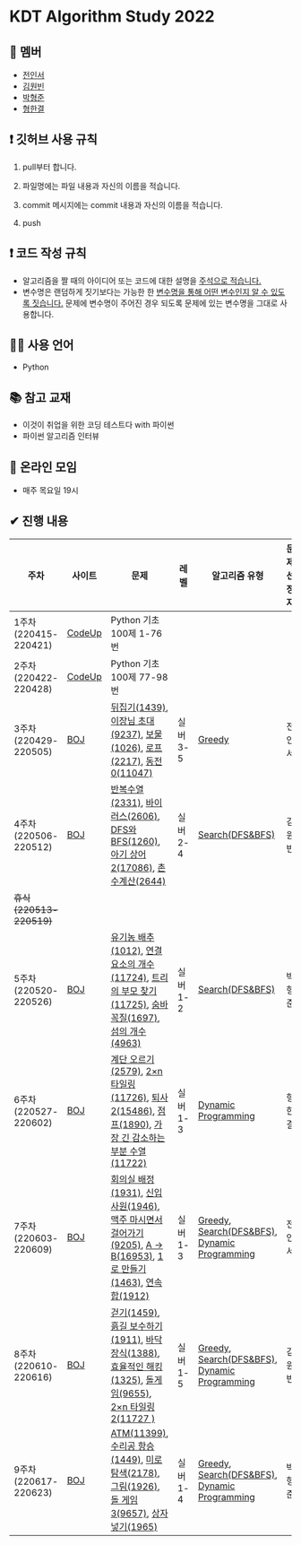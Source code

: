 # KDT Algorithm Study 2022



## 👤 멤버

- [전인서](https://github.com/eveinseojeon)
- [김원빈](https://github.com/BaeJjangE)
- [박형준](https://github.com/PHJoon)
- [형한결](https://github.com/hankaul)



## ❗ 깃허브 사용 규칙

1. pull부터 합니다.

2. 파일명에는 파일 내용과 자신의 이름을 적습니다.
3. commit 메시지에는 commit 내용과 자신의 이름을 적습니다.
4. push



## ❗ 코드 작성 규칙

- 알고리즘을 짤 때의 아이디어 또는 코드에 대한 설명을 <u>주석으로 적습니다.</u>
- 변수명은 랜덤하게 짓기보다는 가능한 한 <u>변수명을 통해 어떤 변수인지 알 수 있도록 짓습니다.</u> 문제에 변수명이 주어진 경우 되도록 문제에 있는 변수명을 그대로 사용합니다.



## 🧑‍💻 사용 언어

- Python



## 📚 참고 교재

- 이것이 취업을 위한 코딩 테스트다 with 파이썬
- 파이썬 알고리즘 인터뷰



## 💬 온라인 모임

- 매주 목요일 19시

## ✔ 진행 내용

| 주차                          | 사이트                                | 문제                                                         | 레벨     | 알고리즘 유형                                                | 문제 선정자 |
| ----------------------------- | ------------------------------------- | ------------------------------------------------------------ | -------- | ------------------------------------------------------------ | ----------- |
| 1주차<br />(220415-220421)    | [CodeUp](https://codeup.kr/index.php) | Python 기초 100제 1-76번                                     |          |                                                              |             |
| 2주차<br />(220422-220428)    | [CodeUp](https://codeup.kr/index.php) | Python 기초 100제 77-98번                                    |          |                                                              |             |
| 3주차<br />(220429-220505)    | [BOJ](https://www.acmicpc.net/)       | [뒤집기(1439)](https://www.acmicpc.net/problem/1439), [이장님 초대(9237)](https://www.acmicpc.net/problem/9237), [보물(1026)](https://www.acmicpc.net/problem/1026), [로프(2217)](https://www.acmicpc.net/problem/2217), [동전 0(11047)](https://www.acmicpc.net/problem/11047) | 실버 3-5 | [Greedy](https://www.acmicpc.net/problem/tag/33)             | 전인서      |
| 4주차<br />(220506-220512)    | [BOJ](https://www.acmicpc.net/)       | [반복수열(2331)](https://www.acmicpc.net/problem/2331), [바이러스(2606)](https://www.acmicpc.net/problem/2606), [DFS와 BFS(1260)](https://www.acmicpc.net/problem/1260), [아기 상어 2(17086)](https://www.acmicpc.net/problem/17086), [촌수계산(2644)](https://www.acmicpc.net/problem/2644) | 실버 2-4 | [Search(DFS&BFS)](https://www.acmicpc.net/problem/tag/126)   | 김원빈      |
| ~~휴식<br />(220513-220519)~~ |                                       |                                                              |          |                                                              |             |
| 5주차<br />(220520-220526)    | [BOJ](https://www.acmicpc.net/)       | [유기농 배추(1012)](https://www.acmicpc.net/problem/1012), [연결 요소의 개수(11724)](https://www.acmicpc.net/problem/11724), [트리의 부모 찾기(11725)](https://www.acmicpc.net/problem/11725), [숨바꼭질(1697)](https://www.acmicpc.net/problem/1697), [섬의 개수(4963)](https://www.acmicpc.net/problem/4963) | 실버 1-2 | [Search(DFS&BFS)](https://www.acmicpc.net/problem/tag/126)   | 박형준      |
| 6주차<br />(220527-220602)    | [BOJ](https://www.acmicpc.net/)       | [계단 오르기(2579)](https://www.acmicpc.net/problem/2579), [2×n 타일링(11726)](https://www.acmicpc.net/problem/11726),  [퇴사 2(15486)](https://www.acmicpc.net/problem/15486), [점프(1890)](https://www.acmicpc.net/problem/1890), [가장 긴 감소하는 부분 수열(11722)](https://www.acmicpc.net/problem/11722) | 실버 1-3 | [Dynamic Programming](https://www.acmicpc.net/problem/tag/25) | 형한결      |
| 7주차<br />(220603-220609)    | [BOJ](https://www.acmicpc.net/)       | [회의실 배정(1931)](https://www.acmicpc.net/problem/1931), [신입사원(1946)](https://www.acmicpc.net/problem/1946), [맥주 마시면서 걸어가기(9205)](https://www.acmicpc.net/problem/9205), [A → B(16953)](https://www.acmicpc.net/problem/16953), [1로 만들기(1463)](https://www.acmicpc.net/problem/1463), [연속합(1912)](https://www.acmicpc.net/problem/1912) | 실버 1-3 | [Greedy](https://www.acmicpc.net/problem/tag/33),<br />[Search(DFS&BFS)](https://www.acmicpc.net/problem/tag/126),<br />[Dynamic Programming](https://www.acmicpc.net/problem/tag/25) | 전인서      |
| 8주차<br />(220610-220616)    | [BOJ](https://www.acmicpc.net/)       | [걷기(1459)](https://www.acmicpc.net/problem/1459), [흙길 보수하기(1911)](https://www.acmicpc.net/problem/1911), [바닥장식(1388)](https://www.acmicpc.net/problem/1388), [효율적인 해킹(1325)](https://www.acmicpc.net/problem/1325), [돌게임(9655)](https://www.acmicpc.net/problem/9655), [2×n 타일링 2(11727 )](https://www.acmicpc.net/problem/11727) | 실버1-5  | [Greedy](https://www.acmicpc.net/problem/tag/33),<br />[Search(DFS&BFS)](https://www.acmicpc.net/problem/tag/126),<br />[Dynamic Programming](https://www.acmicpc.net/problem/tag/25) | 김원빈      |
| 9주차<br />(220617-220623)    | [BOJ](https://www.acmicpc.net/)       |  [ATM(11399)](https://www.acmicpc.net/problem/11399), [수리공 항승(1449)](https://www.acmicpc.net/problem/1449), [미로탐색(2178)](https://www.acmicpc.net/problem/2178), [그림(1926)](https://www.acmicpc.net/problem/1926), [돌 게임 3(9657)](https://www.acmicpc.net/problem/9657), [상자넣기(1965)](https://www.acmicpc.net/problem/1965)| 실버1-4 | [Greedy](https://www.acmicpc.net/problem/tag/33),<br />[Search(DFS&BFS)](https://www.acmicpc.net/problem/tag/126),<br />[Dynamic Programming](https://www.acmicpc.net/problem/tag/25) | 박형준      |



